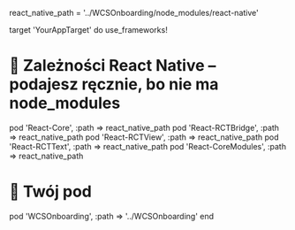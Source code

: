 react_native_path = '../WCSOnboarding/node_modules/react-native'

target 'YourAppTarget' do
  use_frameworks!

  # 🔗 Zależności React Native – podajesz ręcznie, bo nie ma node_modules
  pod 'React-Core', :path => react_native_path
  pod 'React-RCTBridge', :path => react_native_path
  pod 'React-RCTView', :path => react_native_path
  pod 'React-RCTText', :path => react_native_path
  pod 'React-CoreModules', :path => react_native_path

  # 🧩 Twój pod
  pod 'WCSOnboarding', :path => '../WCSOnboarding'
end
